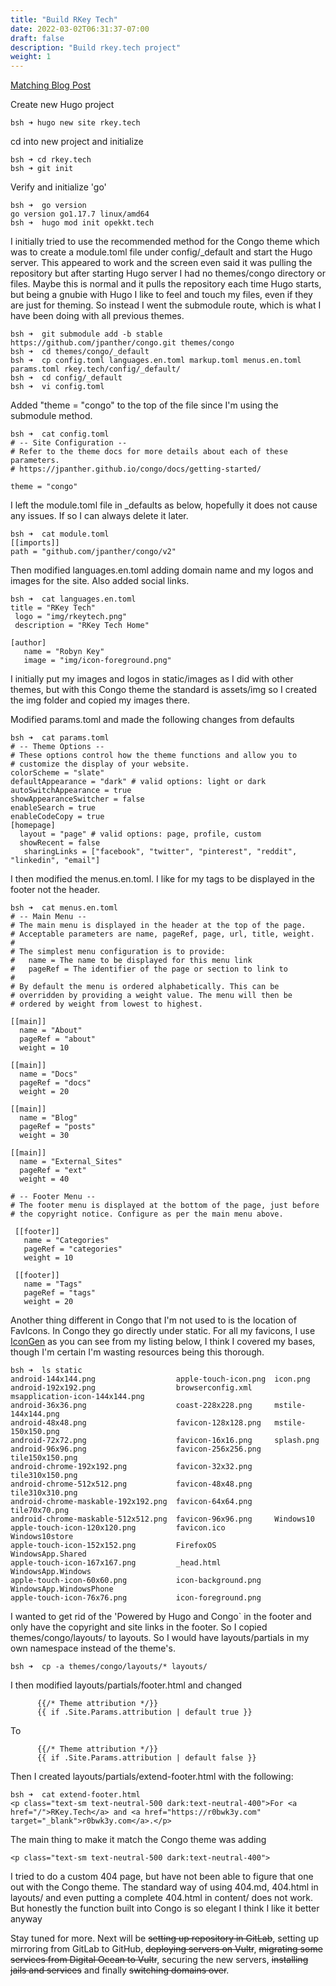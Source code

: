 ```yaml
---
title: "Build RKey Tech"
date: 2022-03-02T06:31:37-07:00
draft: false
description: "Build rkey.tech project"
weight: 1
---
```

[Matching Blog Post](/blog/2022/03/16/buildopekkttech/)

Create new Hugo project
```
bsh ➜ hugo new site rkey.tech
```
cd into new project and initialize
```
bsh ➜ cd rkey.tech
bsh ➜ git init
```
Verify and initialize 'go'
```
bsh ➜  go version
go version go1.17.7 linux/amd64
bsh ➜  hugo mod init opekkt.tech

```
I initially tried to use the recommended method for the Congo theme which was to create a module.toml file under config/_default and start the Hugo server. This appeared to work and the screen even said it was pulling the repository but after starting Hugo server I had no themes/congo directory or files. Maybe this is normal and it pulls the repository each time Hugo starts, but being a gnubie with Hugo I like to feel and touch my files, even if they are just for theming. So instead I went the submodule route, which is what I have been doing with all previous themes.

```
bsh ➜  git submodule add -b stable https://github.com/jpanther/congo.git themes/congo
bsh ➜  cd themes/congo/_default
bsh ➜  cp config.toml languages.en.toml markup.toml menus.en.toml params.toml rkey.tech/config/_default/
bsh ➜  cd config/_default
bsh ➜  vi config.toml
```
Added "theme = "congo" to the top of the file since I'm using the submodule method.
```
bsh ➜  cat config.toml
# -- Site Configuration --
# Refer to the theme docs for more details about each of these parameters.
# https://jpanther.github.io/congo/docs/getting-started/

theme = "congo"
```

I left the module.toml file in _defaults as below, hopefully it does not cause any issues. If so I can always delete it later.
```
bsh ➜  cat module.toml
[[imports]]
path = "github.com/jpanther/congo/v2"
```
Then modified languages.en.toml adding domain name and my logos and images for the site.  Also added social links.
```
bsh ➜  cat languages.en.toml
title = "RKey Tech"
 logo = "img/rkeytech.png"
 description = "RKey Tech Home"

[author]
   name = "Robyn Key"
   image = "img/icon-foreground.png"
```
I initially put my images and logos in static/images as I did with other themes, but with this Congo theme the standard is assets/img so I created the img folder and copied my images there.

Modified params.toml and made the following changes from defaults
```
bsh ➜  cat params.toml
# -- Theme Options --
# These options control how the theme functions and allow you to
# customize the display of your website.
colorScheme = "slate"
defaultAppearance = "dark" # valid options: light or dark
autoSwitchAppearance = true
showAppearanceSwitcher = false
enableSearch = true
enableCodeCopy = true
[homepage]
  layout = "page" # valid options: page, profile, custom
  showRecent = false
   sharingLinks = ["facebook", "twitter", "pinterest", "reddit", "linkedin", "email"]
```
I then modified the menus.en.toml. I like for my tags to be displayed in the footer not the header.
```
bsh ➜  cat menus.en.toml
# -- Main Menu --
# The main menu is displayed in the header at the top of the page.
# Acceptable parameters are name, pageRef, page, url, title, weight.
#
# The simplest menu configuration is to provide:
#   name = The name to be displayed for this menu link
#   pageRef = The identifier of the page or section to link to
#
# By default the menu is ordered alphabetically. This can be
# overridden by providing a weight value. The menu will then be
# ordered by weight from lowest to highest.

[[main]]
  name = "About"
  pageRef = "about"
  weight = 10

[[main]]
  name = "Docs"
  pageRef = "docs"
  weight = 20

[[main]]
  name = "Blog"
  pageRef = "posts"
  weight = 30

[[main]]
  name = "External_Sites"
  pageRef = "ext"
  weight = 40

# -- Footer Menu --
# The footer menu is displayed at the bottom of the page, just before
# the copyright notice. Configure as per the main menu above.

 [[footer]]
   name = "Categories"
   pageRef = "categories"
   weight = 10

 [[footer]]
   name = "Tags"
   pageRef = "tags"
   weight = 20
```
Another thing different in Congo that I'm not used to is the location of FavIcons.  In Congo they go directly under static. For all my favicons, I use <a href="https://cthedot.de/icongen/" target="_blank">IconGen</a> as you can see from my listing below, I think I covered my bases, though I'm certain I'm wasting resources being this thorough.
```
bsh ➜  ls static
android-144x144.png                  apple-touch-icon.png  icon.png
android-192x192.png                  browserconfig.xml     msapplication-icon-144x144.png
android-36x36.png                    coast-228x228.png     mstile-144x144.png
android-48x48.png                    favicon-128x128.png   mstile-150x150.png
android-72x72.png                    favicon-16x16.png     splash.png
android-96x96.png                    favicon-256x256.png   tile150x150.png
android-chrome-192x192.png           favicon-32x32.png     tile310x150.png
android-chrome-512x512.png           favicon-48x48.png     tile310x310.png
android-chrome-maskable-192x192.png  favicon-64x64.png     tile70x70.png
android-chrome-maskable-512x512.png  favicon-96x96.png     Windows10
apple-touch-icon-120x120.png         favicon.ico           Windows10store
apple-touch-icon-152x152.png         FirefoxOS             WindowsApp.Shared
apple-touch-icon-167x167.png         _head.html            WindowsApp.Windows
apple-touch-icon-60x60.png           icon-background.png   WindowsApp.WindowsPhone
apple-touch-icon-76x76.png           icon-foreground.png
```
I wanted to get rid of the 'Powered by Hugo and Congo` in the footer and only have the copyright and site links in the footer.  So I copied themes/congo/layouts/ to layouts. So I would have layouts/partials in my own namespace instead of the theme's.
```
bsh ➜  cp -a themes/congo/layouts/* layouts/
```
I then modified layouts/partials/footer.html and changed
```
      {{/* Theme attribution */}}
      {{ if .Site.Params.attribution | default true }}
```
To
```
      {{/* Theme attribution */}}
      {{ if .Site.Params.attribution | default false }}
```
Then I created layouts/partials/extend-footer.html with the following:
```
bsh ➜  cat extend-footer.html
<p class="text-sm text-neutral-500 dark:text-neutral-400">For <a href="/">RKey.Tech</a> and <a href="https://r0bwk3y.com" target="_blank">r0bwk3y.com</a>.</p>
```
The main thing to make it match the Congo theme was adding
```
<p class="text-sm text-neutral-500 dark:text-neutral-400">
```
I tried to do a custom 404 page, but have not been able to figure that one out with the Congo theme. The standard way of using 404.md, 404.html in layouts/ and even putting a complete 404.html in content/ does not work. But honestly the function built into Congo is so elegant I think I like it better anyway

Stay tuned for more. Next will be ~~setting up repository in GitLab~~, setting up mirroring from GitLab to GitHub, ~~deploying servers on Vultr~~, ~~migrating some services from Digital Ocean to Vultr~~, securing the new servers, ~~installing jails and services~~ and finally ~~switching domains over~~.
